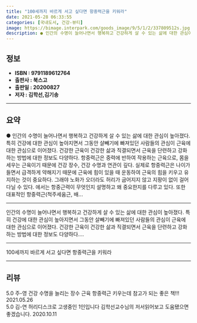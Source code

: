 ```yaml
---
title: "100세까지 바르게 서고 싶다면 항중력근을 키워라"
date: 2021-05-28 06:33:55
categories: [국내도서, 건강-뷰티]
image: https://bimage.interpark.com/goods_image/9/5/1/2/337809512s.jpg
description: ● 인간의 수명이 늘어나면서 행복하고 건강하게 살 수 있는 삶에 대한 관심이 높아졌다. 특히 건강에 대한 관심이 높아지면서 그동안 살빼기에 빠져있던 사람들의 관심이 근육에 대한 관심으로 이어졌다. 건강한 근육이 건강한 삶과 직결되면서 근육을 단련하고 강화하는 방법에 대한 정보도 다양하
---
```


## **정보**

- **ISBN : 9791189612764**
- **출판사 : 북스고**
- **출판일 : 20200827**
- **저자 : 김학선,김기송**

------



## **요약**

●  인간의 수명이 늘어나면서 행복하고 건강하게 살 수 있는 삶에 대한 관심이 높아졌다. 특히 건강에 대한 관심이 높아지면서 그동안 살빼기에 빠져있던 사람들의 관심이 근육에 대한 관심으로 이어졌다. 건강한 근육이 건강한 삶과 직결되면서 근육을 단련하고 강화하는 방법에 대한 정보도 다양하다. 항중력근은 중력에 반하여 작용하는 근육으로, 몸을 세우는 근육이기 때문에 건강 장수, 건강 수명과 연관이 깊다. 실제로 항중력근은 나이가 들면서 급격하게 약해지기 때문에 근육에 힘이 있을 때 운동하여 근육의 힘을 키우고 유지하는 것이 중요하다. 그래야 노화가 오더라도 허리가 굽어지지 않고 지팡이 없이 걸어 다닐 수 있다. 에서는 항중근력이 무엇인지 설명하고 왜 중요한지를 다루고 있다. 또한 대표적인 항중력근(척주세움근, 배...

------

인간의 수명이 늘어나면서 행복하고 건강하게 살 수 있는 삶에 대한 관심이 높아졌다. 특히 건강에 대한 관심이 높아지면서 그동안 살빼기에 빠져있던 사람들의 관심이 근육에 대한 관심으로 이어졌다. 건강한 근육이 건강한 삶과 직결되면서 근육을 단련하고 강화하는 방법에 대한 정보도 다양하다.... 

------


100세까지 바르게 서고 싶다면 항중력근을 키워라 

------


## **리뷰** 

5.0 주-영 건강 수명을 늘리는 장수 근육 항중력근 키우는데 참고가 되는 좋은 책!!! 2021.05.26 <br/>5.0 김-연 허리디스크로 고생중인 1인입니다 김학선교수님의 저서읽어보고 도움됐으면 좋겠습니다. 2020.10.11 <br/>